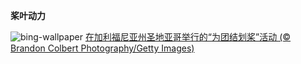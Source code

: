 
**桨叶动力**

![bing-wallpaper](https://www.bing.com/th?id=OHR.SurfSanDiego_ZH-CN1485510748_1920x1080.jpg)
[在加利福尼亚州圣地亚哥举行的“为团结划桨”活动 (© Brandon Colbert Photography/Getty Images)](https://www.bing.com/search?q=%E5%9B%BD%E9%99%85%E5%86%B2%E6%B5%AA%E6%97%A5&amp;form=hpcapt&amp;mkt=zh-cn)
  